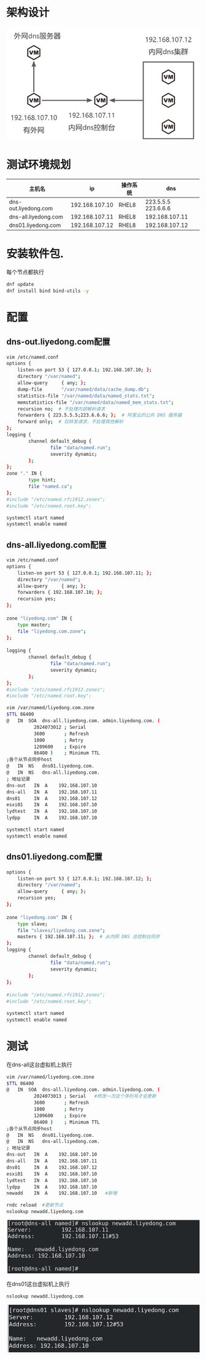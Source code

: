 # 架构设计
![画板](../../../images/1722501251679-0cad773a-b1a0-4ecb-97fe-be63601eb5ba.jpeg)

# 测试环境规划
| 主机名 | ip | 操作系统 | dns |
| --- | --- | --- | --- |
| dns-out.liyedong.com | 192.168.107.10 | RHEL8 | 223.5.5.5 223.6.6.6 |
| dns-all.liyedong.com | 192.168.107.11 | RHEL8 | 192.168.107.11 |
| dns01.liyedong.com | 192.168.107.12 | RHEL8 | 192.168.107.12 |


# 安装软件包.
每个节点都执行

```bash
dnf update
dnf install bind bind-utils -y
```

# 配置
## dns-out.liyedong.com配置
```bash
vim /etc/named.conf
options {
    listen-on port 53 { 127.0.0.1; 192.168.107.10; };
    directory "/var/named";
    allow-query     { any; };
    dump-file       "/var/named/data/cache_dump.db";
    statistics-file "/var/named/data/named_stats.txt";
    memstatistics-file "/var/named/data/named_mem_stats.txt";
    recursion no;  # 不处理内部解析请求
    forwarders { 223.5.5.5;223.6.6.6; };  # 阿里云的公共 DNS 服务器
    forward only;  # 仅转发请求，不处理其他解析
};
logging {
        channel default_debug {
                file "data/named.run";
                severity dynamic;
        };
};
zone "." IN {
        type hint;
        file "named.ca";
};
#include "/etc/named.rfc1912.zones";
#include "/etc/named.root.key";
```

```bash
systemctl start named
systemctl enable named
```

## dns-all.liyedong.com配置
```bash
vim /etc/named.conf
options {
    listen-on port 53 { 127.0.0.1; 192.168.107.11; };
    directory "/var/named";
    allow-query     { any; };
    forwarders { 192.168.107.10; };
    recursion yes;
};

zone "liyedong.com" IN {
    type master;
    file "liyedong.com.zone";
};

logging {
        channel default_debug {
                file "data/named.run";
                severity dynamic;
        };
};
#include "/etc/named.rfc1912.zones";
#include "/etc/named.root.key";
```

```bash
vim /var/named/liyedong.com.zone
$TTL 86400
@   IN  SOA  dns-all.liyedong.com. admin.liyedong.com. (
          2024073012 ; Serial
          3600       ; Refresh
          1800       ; Retry
          1209600    ; Expire
          86400 )    ; Minimum TTL
;各个从节点同步host
@   IN  NS   dns01.liyedong.com.
@   IN  NS   dns-all.liyedong.com.
; 地址记录
dns-out   IN  A    192.168.107.10
dns-all   IN  A    192.168.107.11
dns01     IN  A    192.168.107.12
esxi01    IN  A    192.168.107.10
lydtest   IN  A    192.168.107.10
lydpp     IN  A    192.168.107.10
```



```bash
systemctl start named
systemctl enable named
```

## dns01.liyedong.com配置
```bash
options {
    listen-on port 53 { 127.0.0.1; 192.168.107.12; };
    directory "/var/named";
    allow-query     { any; };
    recursion yes;
};

zone "liyedong.com" IN {
    type slave;
    file "slaves/liyedong.com.zone";
    masters { 192.168.107.11; };  # 从内网 DNS 总控制台同步
};
logging {
        channel default_debug {
                file "data/named.run";
                severity dynamic;
        };
};

#include "/etc/named.rfc1912.zones";
#include "/etc/named.root.key";

```

```bash
systemctl start named
systemctl enable named
```

# 测试
在dns-all这台虚拟机上执行

```bash
vim /var/named/liyedong.com.zone
$TTL 86400
@   IN  SOA  dns-all.liyedong.com. admin.liyedong.com. (
          2024073013 ; Serial   #修改一次这个序列号才会更新
          3600       ; Refresh
          1800       ; Retry
          1209600    ; Expire
          86400 )    ; Minimum TTL
;各个从节点同步host
@   IN  NS   dns01.liyedong.com.
@   IN  NS   dns-all.liyedong.com.
; 地址记录
dns-out   IN  A    192.168.107.10
dns-all   IN  A    192.168.107.11
dns01     IN  A    192.168.107.12
esxi01    IN  A    192.168.107.10
lydtest   IN  A    192.168.107.10
lydpp     IN  A    192.168.107.10
newadd    IN  A    192.168.107.10   #新增
```

```bash
rndc reload  #更新节点
nslookup newadd.liyedong.com
```

![](../../../images/1722330534192-394a8cf2-92c2-41e5-a55d-d9df08e2a829.png)

在dns01这台虚拟机上执行

```bash
nslookup newadd.liyedong.com
```

![](../../../images/1722330547582-cd32c648-6853-4849-ad60-b24993e7586e.png)

